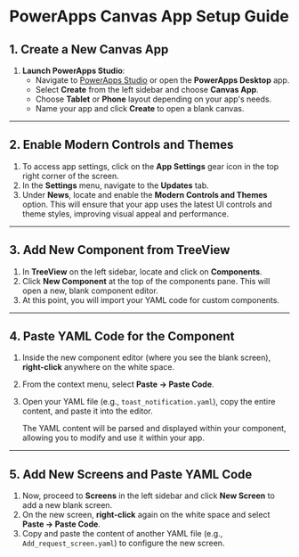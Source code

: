 # PowerApps Canvas App Setup Guide

## 1. **Create a New Canvas App**

1. **Launch PowerApps Studio**:
   - Navigate to [PowerApps Studio](https://make.powerapps.com/) or open the **PowerApps Desktop** app.
   - Select **Create** from the left sidebar and choose **Canvas App**.
   - Choose **Tablet** or **Phone** layout depending on your app's needs.
   - Name your app and click **Create** to open a blank canvas.

---

## 2. **Enable Modern Controls and Themes**

1. To access app settings, click on the **App Settings** gear icon in the top right corner of the screen.
2. In the **Settings** menu, navigate to the **Updates** tab.
3. Under **News**, locate and enable the **Modern Controls and Themes** option. This will ensure that your app uses the latest UI controls and theme styles, improving visual appeal and performance.

---

## 3. **Add New Component from TreeView**

1. In **TreeView** on the left sidebar, locate and click on **Components**.
2. Click **New Component** at the top of the components pane. This will open a new, blank component editor.
3. At this point, you will import your YAML code for custom components.

---

## 4. **Paste YAML Code for the Component**

1. Inside the new component editor (where you see the blank screen), **right-click** anywhere on the white space.
2. From the context menu, select **Paste → Paste Code**.
3. Open your YAML file (e.g., `toast_notification.yaml`), copy the entire content, and paste it into the editor.

   The YAML content will be parsed and displayed within your component, allowing you to modify and use it within your app.

---

## 5. **Add New Screens and Paste YAML Code**

1. Now, proceed to **Screens** in the left sidebar and click **New Screen** to add a new blank screen.
2. On the new screen, **right-click** again on the white space and select **Paste → Paste Code**.
3. Copy and paste the content of another YAML file (e.g., `Add_request_screen.yaml`) to configure the new screen.
